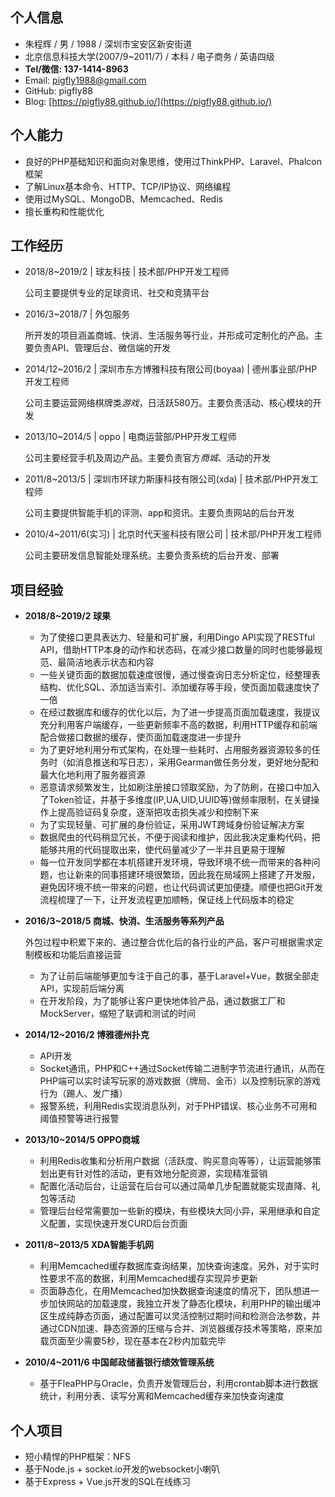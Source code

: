 ## 个人信息

- 朱程辉 / 男 / 1988 / 深圳市宝安区新安街道
- 北京信息科技大学(2007/9~2011/7) / 本科 / 电子商务 / 英语四级
- **Tel/微信: 137-1414-8963**
- Email: pigfly1988@gmail.com
- GitHub: pigfly88
- Blog: [https://pigfly88.github.io/](https://pigfly88.github.io/)

## 个人能力

- 良好的PHP基础知识和面向对象思维，使用过ThinkPHP、Laravel、Phalcon框架
- 了解Linux基本命令、HTTP、TCP/IP协议、网络编程
- 使用过MySQL、MongoDB、Memcached、Redis
- 擅长重构和性能优化

## 工作经历

- 2018/8~2019/2 | 球友科技 | 技术部/PHP开发工程师

	公司主要提供专业的足球资讯、社交和竞猜平台

- 2016/3~2018/7 | 外包服务

	所开发的项目涵盖商城、快消、生活服务等行业，并形成可定制化的产品。主要负责API、管理后台、微信端的开发

- 2014/12~2016/2 | 深圳市东方博雅科技有限公司(boyaa) | 德州事业部/PHP开发工程师

	公司主要运营网络棋牌类*游戏*，日活跃580万。主要负责活动、核心模块的开发

- 2013/10~2014/5 | oppo | 电商运营部/PHP开发工程师

	公司主要经营手机及周边产品。主要负责官方*商城*、活动的开发

- 2011/8~2013/5 | 深圳市环球力斯康科技有限公司(xda) | 技术部/PHP开发工程师

	公司主要提供智能手机的评测、app和资讯。主要负责网站的后台开发

- 2010/4~2011/6(实习) | 北京时代天鉴科技有限公司  | 技术部/PHP开发工程师

	公司主要研发信息智能处理系统。主要负责系统的后台开发、部署

## 项目经验

- **2018/8~2019/2 球果**

	- 为了使接口更具表达力、轻量和可扩展，利用Dingo API实现了RESTful API，借助HTTP本身的动作和状态码，在减少接口数量的同时也能够最规范、最简洁地表示状态和内容
	- 一些关键页面的数据加载速度很慢，通过慢查询日志分析定位，经整理表结构、优化SQL、添加适当索引、添加缓存等手段，使页面加载速度快了一倍
	- 在经过数据库和缓存的优化以后，为了进一步提高页面加载速度，我提议充分利用客户端缓存，一些更新频率不高的数据，利用HTTP缓存和前端配合做接口数据的缓存，使页面加载速度进一步提升
	- 为了更好地利用分布式架构，在处理一些耗时、占用服务器资源较多的任务时（如消息推送和写日志），采用Gearman做任务分发，更好地分配和最大化地利用了服务器资源
	- 恶意请求频繁发生，比如刷注册接口领取奖励，为了防刷，在接口中加入了Token验证，并基于多维度(IP,UA,UID,UUID等)做频率限制，在关键操作上提高验证码复杂度，逐渐把攻击损失减少和控制下来
	- 为了实现轻量、可扩展的身份验证，采用JWT跨域身份验证解决方案
	- 数据爬虫的代码稍显冗长，不便于阅读和维护，因此我决定重构代码，把能够共用的代码提取出来，使代码量减少了一半并且更易于理解
	- 每一位开发同学都在本机搭建开发环境，导致环境不统一而带来的各种问题，也让新来的同事搭建环境很繁琐，因此我在局域网上搭建了开发服，避免因环境不统一带来的问题，也让代码调试更加便捷。顺便也把Git开发流程梳理了一下，让开发流程更加顺畅，保证线上代码版本的稳定

- **2016/3~2018/5 商城、快消、生活服务等系列产品**

	外包过程中积累下来的、通过整合优化后的各行业的产品，客户可根据需求定制模板和功能后直接运营
	
	- 为了让前后端能够更加专注于自己的事，基于Laravel+Vue，数据全部走API，实现前后端分离
	- 在开发阶段，为了能够让客户更快地体验产品，通过数据工厂和MockServer，缩短了联调和测试的时间

- **2014/12~2016/2 博雅德州扑克**

	- API开发
	- Socket通讯，PHP和C++通过Socket传输二进制字节流进行通讯，从而在PHP端可以实时读写玩家的游戏数据（牌局、金币）以及控制玩家的游戏行为（踢人、发广播）
	- 报警系统，利用Redis实现消息队列，对于PHP错误、核心业务不可用和阈值预警等进行报警

- **2013/10~2014/5 OPPO商城**

	- 利用Redis收集和分析用户数据（活跃度、购买意向等等），让运营能够策划出更有针对性的活动，更有效地分配资源，实现精准营销
	- 配置化活动后台，让运营在后台可以通过简单几步配置就能实现直降、礼包等活动
	- 管理后台经常需要加一些新的模块，有些模块大同小异，采用继承和自定义配置，实现快速开发CURD后台页面

- **2011/8~2013/5 XDA智能手机网**

	- 利用Memcached缓存数据库查询结果，加快查询速度。另外，对于实时性要求不高的数据，利用Memcached缓存实现异步更新
	- 页面静态化，在用Memcached加快数据查询速度的情况下，团队想进一步加快网站的加载速度，我独立开发了静态化模块，利用PHP的输出缓冲区生成纯静态页面，通过配置可以灵活控制过期时间和检测合法参数，并通过CDN加速、静态资源的压缩与合并、浏览器缓存技术等策略，原来加载页面至少需要5秒，现在基本在2秒内加载完毕

- **2010/4~2011/6 中国邮政储蓄银行绩效管理系统**
	
	- 基于FleaPHP与Oracle，负责开发管理后台，利用crontab脚本进行数据统计，利用分表、读写分离和Memcached缓存来加快查询速度

## 个人项目

- 短小精悍的PHP框架：NFS
- 基于Node.js + socket.io开发的websocket小喇叭
- 基于Express + Vue.js开发的SQL在线练习